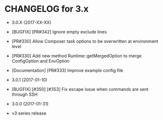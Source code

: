 CHANGELOG for 3.x
=================

* 3.0.X (2017-XX-XX)
 * [BUGFIX] [PR#342] Ignore empty exclude lines
 * [PR#330] Allow Composer task options to be overwritten at environment level
 * [PR#330] Add new method Runtime::getMergedOption to merge ConfigOption and EnvOption
 * [Documentation] [PR#333] Improve example config file

* 3.0.1 (2017-01-10)
 * [BUGFIX] [#350] [#353] Fix escape issue when commands are sent through SSH

* 3.0.0 (2017-01-31)
 * v3 series release
